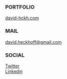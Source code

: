 ### PORTFOLIO

[david-hckh.com](https://david-hckh.com/)

### MAIL

[david.heckhoff@gmail.com](mailto:david.heckhoff@gmail.com)  

### SOCIAL

[Twitter](https://twitter.com/DavidHckh)  
[Linkedin](https://www.linkedin.com/in/david-heckhoff)
